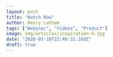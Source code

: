 ```yaml
---
layout: post
title: "Watch Now"
author: Henry Latham
tags: ["Webinar", "Videos", "Product"]
image: img/articles/inspiration-9.jpg
date: "2020-03-18T22:40:32.169Z"
draft: true
---
```

